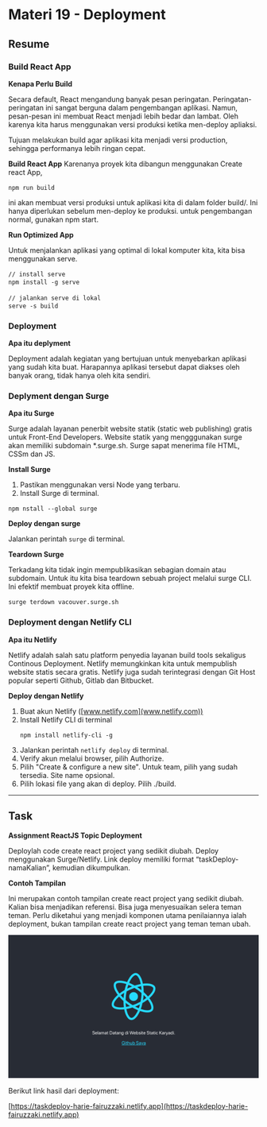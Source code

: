 # Materi 19 - Deployment

## Resume

### Build React App

**Kenapa Perlu Build**

Secara default, React mengandung banyak pesan peringatan. Peringatan-peringatan ini sangat berguna dalam pengembangan aplikasi. Namun, pesan-pesan ini membuat React menjadi lebih bedar dan lambat. Oleh karenya kita harus menggunakan versi produksi ketika men-deploy apliaksi.

Tujuan melakukan build agar aplikasi kita menjadi versi production, sehingga performanya lebih ringan cepat.

**Build React App**
Karenanya proyek kita dibangun menggunakan Create react App,

```
npm run build
```

ini akan membuat versi produksi untuk aplikasi kita di dalam folder build/. Ini hanya diperlukan sebelum men-deploy ke produksi. untuk pengembangan normal, gunakan npm start.

**Run Optimized App**

Untuk menjalankan aplikasi yang optimal di lokal komputer kita, kita bisa menggunakan serve.

```
// install serve
npm install -g serve

// jalankan serve di lokal
serve -s build
```

### Deployment

**Apa itu deplyment**

Deployment adalah kegiatan yang bertujuan untuk menyebarkan aplikasi yang sudah kita buat. Harapannya aplikasi tersebut dapat diakses oleh banyak orang, tidak hanya oleh kita sendiri.

### Deplyment dengan Surge

**Apa itu Surge**

Surge adalah layanan penerbit website statik (static web publishing) gratis untuk Front-End Developers. Website statik yang mengggunakan surge akan memiliki subdomain \*.surge.sh. Surge sapat menerima file HTML, CSSm dan JS.

**Install Surge**

1. Pastikan menggunakan versi Node yang terbaru.
2. Install Surge di terminal.

```
npm nstall --global surge
```

**Deploy dengan surge**

Jalankan perintah `surge` di terminal.

**Teardown Surge**

Terkadang kita tidak ingin mempublikasikan sebagian domain atau subdomain. Untuk itu kita bisa teardown sebuah project melalui surge CLI. Ini efektif membuat proyek kita offline.

```
surge terdown vacouver.surge.sh
```

### Deployment dengan Netlify CLI

**Apa itu Netlify**

Netlify adalah salah satu platform penyedia layanan build tools sekaligus Continous Deployment. Netlify memungkinkan kita untuk mempublish website statis secara gratis. Netlify juga sudah terintegrasi dengan Git Host popular seperti Github, Gitlab dan Bitbucket.

**Deploy dengan Netlify**

1. Buat akun Netlify ([www.netlify.com](www.netlify.com))
2. Install Netlify CLI di terminal
   ```
   npm install netlify-cli -g
   ```
3. Jalankan perintah `netlify deploy` di terminal.
4. Verify akun melalui browser, pilih Authorize.
5. Pilih "Create & configure a new site".
   Untuk team, pilih yang sudah tersedia. Site name opsional.
6. Pilih lokasi file yang akan di deploy. Pilih ./build.

---

## Task

**Assignment ReactJS Topic Deployment**

Deploylah code create react project yang sedikit diubah. Deploy menggunakan Surge/Netlify. Link deploy memiliki format “taskDeploy-namaKalian”, kemudian dikumpulkan.

**Contoh Tampilan**

Ini merupakan contoh tampilan create react project yang sedikit diubah. Kalian bisa menjadikan referensi. Bisa juga menyesuaikan selera teman teman. Perlu diketahui yang menjadi komponen utama penilaiannya ialah deployment, bukan tampilan create react project yang teman teman ubah.

![contoh tampilan](./soal/contoh.png)

Berikut link hasil dari deployment:

[https://taskdeploy-harie-fairuzzaki.netlify.app](https://taskdeploy-harie-fairuzzaki.netlify.app)
